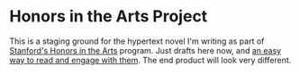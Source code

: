 # Honors in the Arts Project

This is a staging ground for the hypertext novel I'm writing as part of [Stanford's Honors in the Arts](https://arts.stanford.edu/for-students/academics/honors-in-the-arts/) program. Just drafts here now, and [an easy way to read and engage with them](https://alecglassford.github.io/hia). The end product will look very different.
